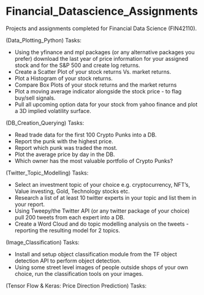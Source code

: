 # Financial_Datascience_Assignments
Projects and assignments completed for Financial Data Science (FIN42110).

(Data_Plotting_Python) Tasks: 

- Using the yfinance and mpl packages (or any alternative packages you
prefer) download the last year of price information for your assigned stock
and for the S&P 500 and create log returns.
- Create a Scatter Plot of your stock returns Vs. market returns.
- Plot a Histogram of your stock returns.
- Compare Box Plots of your stock returns and the market returns
- Plot a moving average indicator alongside the stock price - to flag buy/sell
signals.
- Pull all upcoming option data for your stock from yahoo finance and plot
a 3D implied volatility surface.

(DB_Creation_Querying) Tasks:

- Read trade data for the first 100 Crypto Punks into a DB.
- Report the punk with the highest price.
- Report which punk was traded the most.
- Plot the average price by day in the DB.
- Which owner has the most valuable portfolio of Crypto Punks?

(Twitter_Topic_Modelling) Tasks:

- Select an investment topic of your choice e.g. cryptocurrency, NFT’s,
Value investing, Gold, Technology stocks etc.
- Research a list of at least 10 twitter experts in your topic and list them
in your report.
- Using Tweepy/the Twitter API (or any twitter package of your choice)
pull 200 tweets from each expert into a DB.
- Create a Word Cloud and do topic modelling analysis on the tweets -
reporting the resulting model for 2 topics.

(Image_Classification) Tasks:

- Install and setup object classification module from the TF object detection API to perform object detection.
- Using some street level images of people outside shops of your own choice, run the classification tools on your images.

(Tensor Flow & Keras: Price Direction Prediction) Tasks:


